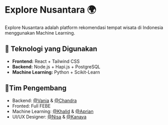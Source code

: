 # Explore Nusantara 🌍

Explore Nusantara adalah platform rekomendasi tempat wisata di Indonesia menggunakan Machine Learning.

## 🚀 Teknologi yang Digunakan
- **Frontend:** React + Tailwind CSS
- **Backend:** Node.js + Hapi.js + PostgreSQL
- **Machine Learning:** Python + Scikit-Learn

## 👥Tim Pengembang
- Backend: [@Vania](https://github.com/vamatsa-vmt) & [@Chandra](https://github.com/XchandraX)
- Fronted: Full FEBE
- Machine Learning: [@Khalid](https://github.com/Kalidun) & [@Aprian](https://github.com/066pine)
- UI/UX Designer: [@Nisa](https://github.com/066pine) & [@Kanaya](https://github.com/nayaaasss)

